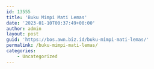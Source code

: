 ```yaml
---
id: 13555
title: 'Buku Mimpi Mati Lemas'
date: '2023-01-10T00:37:49+00:00'
author: admin
layout: post
guid: 'https://bos.awn.biz.id/buku-mimpi-mati-lemas/'
permalink: /buku-mimpi-mati-lemas/
categories:
    - Uncategorized
---
```


